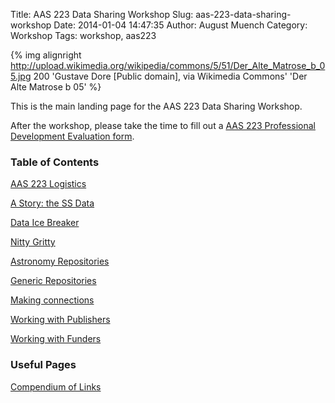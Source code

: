 Title: AAS 223 Data Sharing Workshop
Slug: aas-223-data-sharing-workshop
Date: 2014-01-04 14:47:35
Author: August Muench
Category: Workshop
Tags: workshop, aas223

{% img alignright http://upload.wikimedia.org/wikipedia/commons/5/51/Der_Alte_Matrose_b_05.jpg 200 'Gustave Dore [Public domain], via Wikimedia Commons' 'Der Alte Matrose b 05' %}

This is the main landing page for the AAS 223 Data Sharing Workshop.

After the workshop, please take the time to fill out a [AAS 223 Professional Development Evaluation form](http://bit.ly/aas223survey).

### Table of Contents

[AAS 223 Logistics]({filename}./aas223_logistics.md)

[A Story: the SS Data]({filename}./ssdata.md)

[Data Ice Breaker]({filename}./data_ice_breaker.md)

[Nitty Gritty]({filename}./nitty_gritty.md)

[Astronomy Repositories]({filename}./astro_repos.md)

[Generic Repositories]({filename}./generic_repos.md)

[Making connections]({filename}./connections.md)

[Working with Publishers]({filename}./publishing.md)

[Working with Funders]({filename}./funders.md)

### Useful Pages

[Compendium of Links]({filename}../urlography.md)

<!-- [Managing]({filename}./managing.md)

[Sharing]({filename}./sharing.md)

[Archiving]({filename}./archiving.md)
 -->
